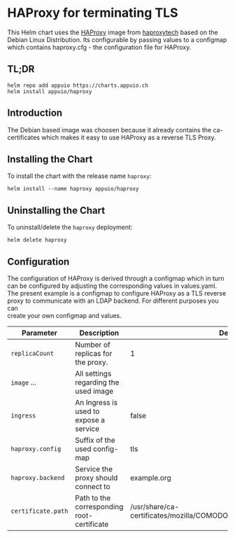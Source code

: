 # HAProxy for terminating TLS

This Helm chart uses the [HAProxy](http://www.haproxy.org/) image from [haproxytech](https://github.com/haproxytech/haproxy-docker-debian) based on the Debian Linux Distribution. Its configurable by passing values to a configmap which contains haproxy.cfg - the configuration file for HAProxy.

## TL;DR

```console
helm repo add appuio https://charts.appuio.ch
helm install appuio/haproxy
```

## Introduction

The Debian based image was choosen because it already contains the ca-certificates which makes it
easy to use HAProxy as a reverse TLS Proxy.

## Installing the Chart

To install the chart with the release name `haproxy`:

```console
helm install --name haproxy appuio/haproxy
```

## Uninstalling the Chart

To uninstall/delete the `haproxy` deployment:

```console
helm delete haproxy
```

## Configuration

The configuration of HAProxy is derived through a configmap which in turn can be configured by adjusting the corresponding values in values.yaml.  
The present example is a configmap to configure HAProxy as a TLS reverse proxy to communicate with an LDAP backend. For different purposes you can  
create your own configmap and values.  

| Parameter              | Description            | Default
|---                     | ---                    | ---
| `replicaCount`         | Number of replicas for the proxy. | 1
| `image` ...            | All settings regarding the used image |
| `ingress`              | An Ingress is used to expose a service | false
| `haproxy.config`       | Suffix of the used config-map | tls
| `haproxy.backend`      | Service the proxy should connect to | example.org
| `certificate.path`     | Path to the corresponding root-certificate | /usr/share/ca-certificates/mozilla/COMODO_RSA_Certification_Authority.crt
